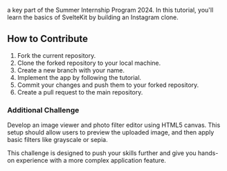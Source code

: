 a key part of the Summer Internship Program 2024. In this tutorial, you'll learn the basics of SvelteKit by building an Instagram clone.

## How to Contribute
1. Fork the current repository.
2. Clone the forked repository to your local machine.
3. Create a new branch with your name.
4. Implement the app by following the tutorial.
5. Commit your changes and push them to your forked repository.
6. Create a pull request to the main repository.

### Additional Challenge
Develop an image viewer and photo filter editor using HTML5 canvas. This setup should allow users to preview the uploaded image, and then apply basic filters like grayscale or sepia.

This challenge is designed to push your skills further and give you hands-on experience with a more complex application feature.

